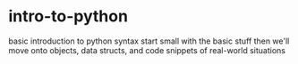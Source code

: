 # intro-to-python

basic introduction to python syntax
start small with the basic stuff
then we'll move onto objects, data structs, and code snippets of real-world situations
